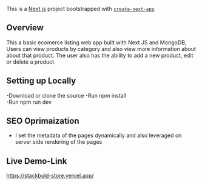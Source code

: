This is a [Next.js](https://nextjs.org/) project bootstrapped with [`create-next-app`](https://github.com/vercel/next.js/tree/canary/packages/create-next-app).

## Overview
This a basic ecomerce listing web app bullt with Next JS and MongoDB, Users can view products by category and also view more information about about that product. The user also has the ability to add a new product, edit or delete a product

## Setting up Locally
-Download or clone the source
-Run npm install  
-Run npm run dev

## SEO Oprimaization
- I set the metadata of the pages dynamically and also leveraged on server side rendering of the pages

## Live Demo-Link
https://stackbuld-store.vercel.app/




